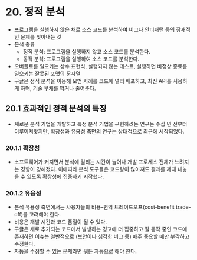 # 20. 정적 분석

- 프로그램을 실행하지 않은 채로 소스 코드를 분석하여 버그나 안티패턴 등의 잠재적인 문제를 찾아내는 것
- 분석 종류
  - 정적 분석: 프로그램을 실행하지 않고 소스 코드를 분석한다.
  - 동적 분석: 프로그램을 실행하여 소스 코드를 분석한다.
- 오버플로를 일으키는 상수 표현식, 실행되지 않는 테스트, 실행하면 비정상 종료를 일으키는 잘못된 포맷의 문자열
- 구글은 정적 분석을 이용해 모범 사례를 코드에 널리 배포하고, 최신 API를 사용하게 하며, 기술 부채를 막거나 줄여준다.

## 20.1 효과적인 정적 분석의 특징

- 새로운 분석 기법을 개발하고 특정 분석 기법을 구현하려는 연구는 수십 년 전부터 이루어져왓지만, 확장성과 유용성 측면의 연구는 상대적으로 최근에 시작되었다.

### 20.1.1 확장성

- 소프트웨어가 커지면서 분석에 걸리는 시간이 늘어나 개발 프로세스 전체가 느려지는 경향이 강해졌다. 이에따라 분석 도구들은 코드량이 많아져도 결과를 제때 내놓을 수 있도록 확장성에 집중하기 시작했다.

### 20.1.2 유용성

- 분석 유용성 측면에서는 사용자들의 비용-편익 트레이드오프(cost-benefit trade-off)를 고려해야 한다.
- 비용은 개발 시간과 코드 품질이 될 수 있다.
- 구글은 새로 추가되는 코드에서 발생하는 경고에 더 집중하고 잘 동작 중인 코드에 존재하던 이슈는 일반적으로 (보안이나 심각한 버그 등) 매주 중요할 때만 부각하고 수정한다.
- 자동을 수정할 수 있는 문제라면 뭐든 자동으로 해야 한다.
